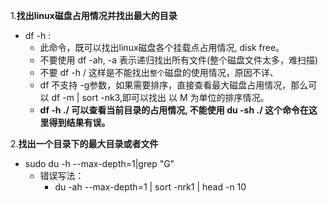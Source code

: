 1.**找出linux磁盘占用情况并找出最大的目录**
- df -h : 
    - 此命令，既可以找出linux磁盘各个挂载点占用情况, disk free。
    - 不要使用 df -ah,    -a 表示递归找出所有文件(整个磁盘文件太多，难扫描)
    - 不要 df -h /   这样是不能找出```整个```磁盘的使用情况，原因不详、
    - df 不支持 -g参数，如果需要排序，直接查看最大磁盘占用情况，那么可以 df -m | sort -nk3,即可以找出 以 M 为单位的排序情况。
    - **df -h ./ 可以查看当前目录的占用情况, 不能使用 du -sh ./ 这个命令在这里得到结果有误。**

2.**找出一个目录下的最大目录或者文件**
-  sudo du -h --max-depth=1|grep "G"
    - 错误写法：
        - du -ah --max-depth=1 | sort -nrk1 | head -n 10